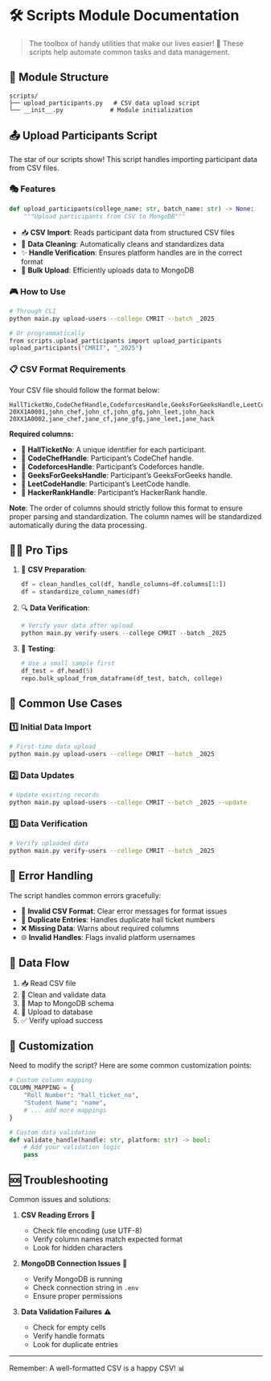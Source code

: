 # 🛠️ Scripts Module Documentation

> The toolbox of handy utilities that make our lives easier! 🧰 These scripts help automate common tasks and data management.

## 📁 Module Structure

```
scripts/
├── upload_participants.py   # CSV data upload script
└── __init__.py             # Module initialization
```

## 📤 Upload Participants Script

The star of our scripts show! This script handles importing participant data from CSV files.

### 🎭 Features

```python
def upload_participants(college_name: str, batch_name: str) -> None:
    """Upload participants from CSV to MongoDB"""
```

- 📥 **CSV Import**: Reads participant data from structured CSV files
- 🧹 **Data Cleaning**: Automatically cleans and standardizes data
- ✨ **Handle Verification**: Ensures platform handles are in the correct format
- 💾 **Bulk Upload**: Efficiently uploads data to MongoDB

### 🎮 How to Use

```bash
# Through CLI
python main.py upload-users --college CMRIT --batch _2025

# Or programmatically
from scripts.upload_participants import upload_participants
upload_participants("CMRIT", "_2025")
```

### 📋 CSV Format Requirements

Your CSV file should follow the format below:

```csv
HallTicketNo,CodeChefHandle,CodeforcesHandle,GeeksForGeeksHandle,LeetCodeHandle,HackerRankHandle
20XX1A0001,john_chef,john_cf,john_gfg,john_leet,john_hack
20XX1A0002,jane_chef,jane_cf,jane_gfg,jane_leet,jane_hack
```

**Required columns:**

- 🎫 **HallTicketNo**: A unique identifier for each participant.
- 🔗 **CodeChefHandle**: Participant’s CodeChef handle.
- 🔗 **CodeforcesHandle**: Participant’s Codeforces handle.
- 🔗 **GeeksForGeeksHandle**: Participant’s GeeksForGeeks handle.
- 🔗 **LeetCodeHandle**: Participant’s LeetCode handle.
- 🔗 **HackerRankHandle**: Participant’s HackerRank handle.

**Note**: The order of columns should strictly follow this format to ensure proper parsing and standardization. The column names will be standardized automatically during the data processing.

## 🧙‍♂️ Pro Tips

1. 📝 **CSV Preparation**:
   ```python
   df = clean_handles_col(df, handle_columns=df.columns[1:])
   df = standardize_column_names(df)
   ```

2. 🔍 **Data Verification**:
   ```python
   # Verify your data after upload
   python main.py verify-users --college CMRIT --batch _2025
   ```

3. 🧪 **Testing**:
   ```python
   # Use a small sample first
   df_test = df.head(5)
   repo.bulk_upload_from_dataframe(df_test, batch, college)
   ```

## 🎯 Common Use Cases

### 1️⃣ Initial Data Import

```bash
# First-time data upload
python main.py upload-users --college CMRIT --batch _2025
```

### 2️⃣ Data Updates

```bash
# Update existing records
python main.py upload-users --college CMRIT --batch _2025 --update
```

### 3️⃣ Data Verification

```bash
# Verify uploaded data
python main.py verify-users --college CMRIT --batch _2025
```

## 🚨 Error Handling

The script handles common errors gracefully:
- 📛 **Invalid CSV Format**: Clear error messages for format issues
- 🔄 **Duplicate Entries**: Handles duplicate hall ticket numbers
- ❌ **Missing Data**: Warns about required columns
- 🌐 **Invalid Handles**: Flags invalid platform usernames

## 🔄 Data Flow

1. 📥 Read CSV file
2. 🧹 Clean and validate data
3. 🎯 Map to MongoDB schema
4. 💾 Upload to database
5. ✅ Verify upload success

## 🎨 Customization

Need to modify the script? Here are some common customization points:

```python
# Custom column mapping
COLUMN_MAPPING = {
    "Roll Number": "hall_ticket_no",
    "Student Name": "name",
    # ... add more mappings
}

# Custom data validation
def validate_handle(handle: str, platform: str) -> bool:
    # Add your validation logic
    pass
```

## 🆘 Troubleshooting

Common issues and solutions:

1. **CSV Reading Errors** 📄
   - Check file encoding (use UTF-8)
   - Verify column names match expected format
   - Look for hidden characters

2. **MongoDB Connection Issues** 🔌
   - Verify MongoDB is running
   - Check connection string in `.env`
   - Ensure proper permissions

3. **Data Validation Failures** ⚠️
   - Check for empty cells
   - Verify handle formats
   - Look for duplicate entries

---

Remember: A well-formatted CSV is a happy CSV! 📊 